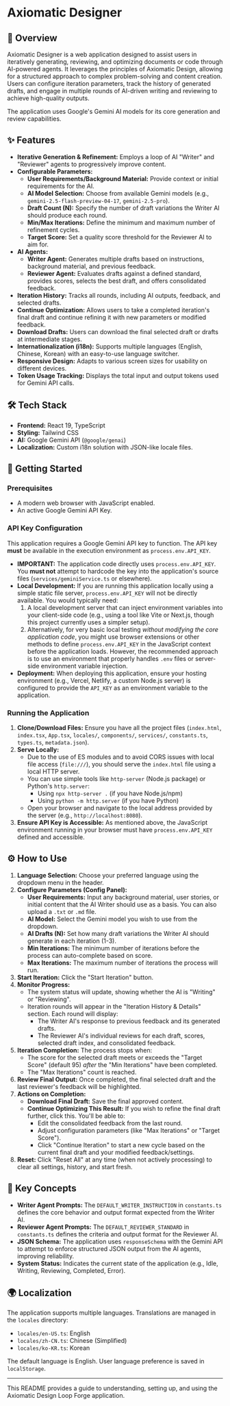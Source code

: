 # Axiomatic Designer

## 📖 Overview

Axiomatic Designer is a web application designed to assist users in iteratively generating, reviewing, and optimizing documents or code through AI-powered agents. It leverages the principles of Axiomatic Design, allowing for a structured approach to complex problem-solving and content creation. Users can configure iteration parameters, track the history of generated drafts, and engage in multiple rounds of AI-driven writing and reviewing to achieve high-quality outputs.

The application uses Google's Gemini AI models for its core generation and review capabilities.

## ✨ Features

*   **Iterative Generation & Refinement:** Employs a loop of AI "Writer" and "Reviewer" agents to progressively improve content.
*   **Configurable Parameters:**
    *   **User Requirements/Background Material:** Provide context or initial requirements for the AI.
    *   **AI Model Selection:** Choose from available Gemini models (e.g., `gemini-2.5-flash-preview-04-17`, `gemini-2.5-pro`).
    *   **Draft Count (N):** Specify the number of draft variations the Writer AI should produce each round.
    *   **Min/Max Iterations:** Define the minimum and maximum number of refinement cycles.
    *   **Target Score:** Set a quality score threshold for the Reviewer AI to aim for.
*   **AI Agents:**
    *   **Writer Agent:** Generates multiple drafts based on instructions, background material, and previous feedback.
    *   **Reviewer Agent:** Evaluates drafts against a defined standard, provides scores, selects the best draft, and offers consolidated feedback.
*   **Iteration History:** Tracks all rounds, including AI outputs, feedback, and selected drafts.
*   **Continue Optimization:** Allows users to take a completed iteration's final draft and continue refining it with new parameters or modified feedback.
*   **Download Drafts:** Users can download the final selected draft or drafts at intermediate stages.
*   **Internationalization (i18n):** Supports multiple languages (English, Chinese, Korean) with an easy-to-use language switcher.
*   **Responsive Design:** Adapts to various screen sizes for usability on different devices.
*   **Token Usage Tracking:** Displays the total input and output tokens used for Gemini API calls.

## 🛠️ Tech Stack

*   **Frontend:** React 19, TypeScript
*   **Styling:** Tailwind CSS
*   **AI:** Google Gemini API (`@google/genai`)
*   **Localization:** Custom i18n solution with JSON-like locale files.

## 🚀 Getting Started

### Prerequisites

*   A modern web browser with JavaScript enabled.
*   An active Google Gemini API Key.

### API Key Configuration

This application requires a Google Gemini API key to function. The API key **must** be available in the execution environment as `process.env.API_KEY`.

*   **IMPORTANT:** The application code directly uses `process.env.API_KEY`. You **must not** attempt to hardcode the key into the application's source files (`services/geminiService.ts` or elsewhere).
*   **Local Development:** If you are running this application locally using a simple static file server, `process.env.API_KEY` will not be directly available. You would typically need:
    1.  A local development server that can inject environment variables into your client-side code (e.g., using a tool like Vite or Next.js, though this project currently uses a simpler setup).
    2.  Alternatively, for very basic local testing *without modifying the core application code*, you might use browser extensions or other methods to define `process.env.API_KEY` in the JavaScript context before the application loads. However, the recommended approach is to use an environment that properly handles `.env` files or server-side environment variable injection.
*   **Deployment:** When deploying this application, ensure your hosting environment (e.g., Vercel, Netlify, a custom Node.js server) is configured to provide the `API_KEY` as an environment variable to the application.

### Running the Application

1.  **Clone/Download Files:** Ensure you have all the project files (`index.html`, `index.tsx`, `App.tsx`, `locales/`, `components/`, `services/`, `constants.ts`, `types.ts`, `metadata.json`).
2.  **Serve Locally:**
    *   Due to the use of ES modules and to avoid CORS issues with local file access (`file:///`), you should serve the `index.html` file using a local HTTP server.
    *   You can use simple tools like `http-server` (Node.js package) or Python's `http.server`:
        *   Using `npx http-server .` (if you have Node.js/npm)
        *   Using `python -m http.server` (if you have Python)
    *   Open your browser and navigate to the local address provided by the server (e.g., `http://localhost:8080`).
3.  **Ensure API Key is Accessible:** As mentioned above, the JavaScript environment running in your browser must have `process.env.API_KEY` defined and accessible.

## ⚙️ How to Use

1.  **Language Selection:** Choose your preferred language using the dropdown menu in the header.
2.  **Configure Parameters (Config Panel):**
    *   **User Requirements:** Input any background material, user stories, or initial content that the AI Writer should use as a basis. You can also upload a `.txt` or `.md` file.
    *   **AI Model:** Select the Gemini model you wish to use from the dropdown.
    *   **AI Drafts (N):** Set how many draft variations the Writer AI should generate in each iteration (1-3).
    *   **Min Iterations:** The minimum number of iterations before the process can auto-complete based on score.
    *   **Max Iterations:** The maximum number of iterations the process will run.
3.  **Start Iteration:** Click the "Start Iteration" button.
4.  **Monitor Progress:**
    *   The system status will update, showing whether the AI is "Writing" or "Reviewing".
    *   Iteration rounds will appear in the "Iteration History & Details" section. Each round will display:
        *   The Writer AI's response to previous feedback and its generated drafts.
        *   The Reviewer AI's individual reviews for each draft, scores, selected draft index, and consolidated feedback.
5.  **Iteration Completion:** The process stops when:
    *   The score for the selected draft meets or exceeds the "Target Score" (default 95) *after* the "Min Iterations" have been completed.
    *   The "Max Iterations" count is reached.
6.  **Review Final Output:** Once completed, the final selected draft and the last reviewer's feedback will be highlighted.
7.  **Actions on Completion:**
    *   **Download Final Draft:** Save the final approved content.
    *   **Continue Optimizing This Result:** If you wish to refine the final draft further, click this. You'll be able to:
        *   Edit the consolidated feedback from the last round.
        *   Adjust configuration parameters (like "Max Iterations" or "Target Score").
        *   Click "Continue Iteration" to start a new cycle based on the current final draft and your modified feedback/settings.
8.  **Reset:** Click "Reset All" at any time (when not actively processing) to clear all settings, history, and start fresh.

## 🧩 Key Concepts

*   **Writer Agent Prompts:** The `DEFAULT_WRITER_INSTRUCTION` in `constants.ts` defines the core behavior and output format expected from the Writer AI.
*   **Reviewer Agent Prompts:** The `DEFAULT_REVIEWER_STANDARD` in `constants.ts` defines the criteria and output format for the Reviewer AI.
*   **JSON Schema:** The application uses `responseSchema` with the Gemini API to attempt to enforce structured JSON output from the AI agents, improving reliability.
*   **System Status:** Indicates the current state of the application (e.g., Idle, Writing, Reviewing, Completed, Error).

## 🌍 Localization

The application supports multiple languages. Translations are managed in the `locales` directory:
*   `locales/en-US.ts`: English
*   `locales/zh-CN.ts`: Chinese (Simplified)
*   `locales/ko-KR.ts`: Korean

The default language is English. User language preference is saved in `localStorage`.

---

This README provides a guide to understanding, setting up, and using the Axiomatic Design Loop Forge application.
